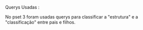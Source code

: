 Querys Usadas :

No pset 3 foram usadas querys para classificar a "estrutura" e a "classificação" entre pais e filhos.
